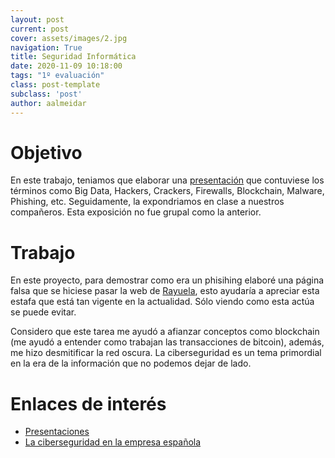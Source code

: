 ```yaml
---
layout: post
current: post
cover: assets/images/2.jpg
navigation: True
title: Seguridad Informática
date: 2020-11-09 10:18:00
tags: "1º evaluación"
class: post-template
subclass: 'post'
author: aalmeidar
---
```


# Objetivo
En este trabajo, teniamos que elaborar una [presentación](https://docs.google.com/presentation/d/151Q3NdKvmFUVFJtrApf7rtcoYWVnR531RGQVZPGSh9w/edit?usp=sharing) que contuviese los términos como Big Data, Hackers, Crackers, Firewalls, Blockchain, Malware, Phishing, etc. Seguidamente, la expondriamos en clase a nuestros compañeros. Esta exposición no fue grupal como la anterior.

# Trabajo
En este proyecto, para demostrar como era un phisihing elaboré una página falsa que se hiciese pasar la web de [Rayuela](https://rayuela.educarex.es), esto ayudaría a apreciar esta estafa que está tan vigente en la actualidad. Sólo viendo como esta actúa se puede evitar.

Considero que este tarea me ayudó a afianzar conceptos como blockchain (me ayudó a entender como trabajan las transacciones de bitcoin), además, me hizo desmitificar la red oscura. La ciberseguridad es un tema primordial en la era de la información que no podemos dejar de lado.

# Enlaces de interés

- [Presentaciones](https://fernandosax.wordpress.com/2020/11/09/2o-dd-seguridad-en-la-red/)
- [La ciberseguridad en la empresa española](https://www.muyseguridad.net/2020/09/15/ciberseguridad-empresa-espanola/)